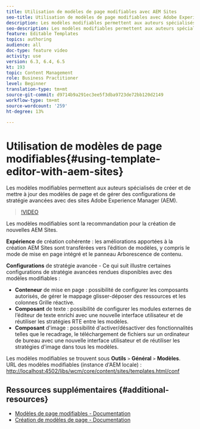 ```yaml
---
title: Utilisation de modèles de page modifiables avec AEM Sites
seo-title: Utilisation de modèles de page modifiables avec Adobe Experience Manager Sites
description: Les modèles modifiables permettent aux auteurs spécialisés de créer et de mettre à jour des modèles de page et de gérer des configurations de stratégie avancées avec AEM Sites.
seo-description: Les modèles modifiables permettent aux auteurs spécialisés de créer et de mettre à jour des modèles de page et de gérer des configurations de stratégie avancées avec Adobe Experience Manager Sites.
feature: Editable Templates
topics: authoring
audience: all
doc-type: feature video
activity: use
version: 6.3, 6.4, 6.5
kt: 193
topic: Content Management
role: Business Practitioner
level: Beginner
translation-type: tm+mt
source-git-commit: d9714b9a291ec3ee5f3dba9723de72bb120d2149
workflow-type: tm+mt
source-wordcount: '259'
ht-degree: 13%

---
```



# Utilisation de modèles de page modifiables{#using-template-editor-with-aem-sites}

Les modèles modifiables permettent aux auteurs spécialisés de créer et de mettre à jour des modèles de page et de gérer des configurations de stratégie avancées avec des sites Adobe Experience Manager (AEM).

>[!VIDEO](https://video.tv.adobe.com/v/326784/?quality=12&learn=on)

Les modèles modifiables sont la recommandation pour la création de nouvelles AEM Sites.

**Expérience**  de création cohérente : les améliorations apportées à la création AEM Sites sont transférées vers l’édition de modèles, y compris le mode de mise en page intégré et le panneau Arborescence de contenu.

**Configurations**  de stratégie avancée - Ce qui suit illustre certaines configurations de stratégie avancées rendues disponibles avec des modèles modifiables :

* **Conteneur**  de mise en page : possibilité de configurer les composants autorisés, de gérer le mappage glisser-déposer des ressources et les colonnes Grille réactive.
* **Composant**  de texte : possibilité de configurer les modules externes de l’éditeur de texte enrichi avec une nouvelle interface utilisateur et de réutiliser les stratégies RTE entre les modèles.
* **Composant**  d&#39;image : possibilité d&#39;activer/désactiver des fonctionnalités telles que le recadrage, le téléchargement de fichiers sur un ordinateur de bureau avec une nouvelle interface utilisateur et de réutiliser les stratégies d&#39;image dans tous les modèles.

Les modèles modifiables se trouvent sous **Outils** `>` **Général** `>` **Modèles**.\
URL des modèles modifiables (instance d&#39;AEM locale) : [http://localhost:4502/libs/wcm/core/content/sites/templates.html/conf](http://localhost:4502/libs/wcm/core/content/sites/templates.html/conf)

## Ressources supplémentaires {#additional-resources}

* [Modèles de page modifiables - Documentation](https://docs.adobe.com/content/help/fr-FR/experience-manager-65/developing/platform/templates/page-templates-editable.html)
* [Création de modèles de page - Documentation](https://docs.adobe.com/content/help/en/experience-manager-65/authoring/siteandpage/templates.html)
